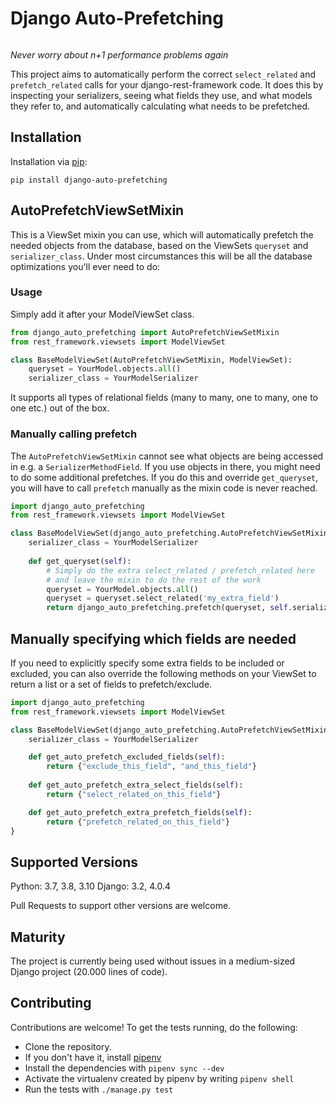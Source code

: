 # Django Auto-Prefetching
[![<GeeWee>](https://circleci.com/gh/GeeWee/django-auto-prefetching.svg?style=shield)](https://app.circleci.com/pipelines/github/GeeWee/django-auto-prefetching)

*Never worry about n+1 performance problems again*

This project aims to automatically perform the correct `select_related` and `prefetch_related`
calls for your django-rest-framework code. It does this by inspecting your serializers, seeing what fields
they use, and what models they refer to, and automatically calculating what needs to be prefetched.

## Installation
Installation via <a href="https://pypi.org/project/django-auto-prefetching/">pip</a>:

`pip install django-auto-prefetching`

## AutoPrefetchViewSetMixin
This is a ViewSet mixin you can use, which will automatically prefetch the needed objects from the database, based on the ViewSets `queryset` and `serializer_class`. Under most circumstances this will be all the database optimizations you'll ever need to do:

### Usage
Simply add it after your ModelViewSet class.

```python
from django_auto_prefetching import AutoPrefetchViewSetMixin
from rest_framework.viewsets import ModelViewSet

class BaseModelViewSet(AutoPrefetchViewSetMixin, ModelViewSet):
    queryset = YourModel.objects.all()
    serializer_class = YourModelSerializer
```
It supports all types of relational fields (many to many, one to many, one to one etc.) out of the box.

### Manually calling prefetch
The `AutoPrefetchViewSetMixin` cannot see what objects are being accessed in e.g. a `SerializerMethodField`.
If you use objects in there, you might need to do some additional prefetches.
If you do this and override `get_queryset`, you will have to call `prefetch` manually as the mixin code is never reached.

```python
import django_auto_prefetching
from rest_framework.viewsets import ModelViewSet

class BaseModelViewSet(django_auto_prefetching.AutoPrefetchViewSetMixin, ModelViewSet):
    serializer_class = YourModelSerializer
    
    def get_queryset(self):
        # Simply do the extra select_related / prefetch_related here
        # and leave the mixin to do the rest of the work
        queryset = YourModel.objects.all()
        queryset = queryset.select_related('my_extra_field')
        return django_auto_prefetching.prefetch(queryset, self.serializer_class)
```

## Manually specifying which fields are needed

If you need to explicitly specify some extra fields to be included or excluded, you can also override the following methods on your ViewSet to return a list or a set of fields to prefetch/exclude.

```python
import django_auto_prefetching
from rest_framework.viewsets import ModelViewSet

class BaseModelViewSet(django_auto_prefetching.AutoPrefetchViewSetMixin, ModelViewSet):
    serializer_class = YourModelSerializer

    def get_auto_prefetch_excluded_fields(self):
        return {"exclude_this_field", "and_this_field"}
    
    def get_auto_prefetch_extra_select_fields(self):
        return {"select_related_on_this_field"}

    def get_auto_prefetch_extra_prefetch_fields(self):
        return {"prefetch_related_on_this_field"}
}
```


## Supported Versions

Python: 3.7, 3.8, 3.10
Django: 3.2, 4.0.4

Pull Requests to support other versions are welcome.

## Maturity
The project is currently being used without issues in a medium-sized Django project (20.000 lines of code).

## Contributing
Contributions are welcome! To get the tests running, do the following:
- Clone the repository.
- If you don't have it, install [pipenv](https://pipenv.pypa.io/en/latest/#install-pipenv-today)
- Install the dependencies with `pipenv sync --dev`
- Activate the virtualenv created by pipenv by writing `pipenv shell`
- Run the tests with `./manage.py test`   
